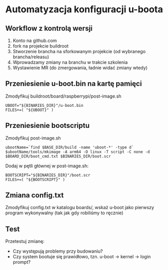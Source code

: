 # Automatyzacja konfiguracji u-boota

## Workflow z kontrolą wersji

1. Konto na github.com
2. fork na projekcie buildroot
3. Stworzenie brancha na sforkowanym projekcie (od wybranego brancha/releasu)
4. Wprowadzamy zmiany na branchu w trakcie szkolenia
5. Wystawienie MR (do zmergowania, ładnie widać zmiany wtedy)

## Przeniesienie u-boot.bin na kartę pamięci

Zmodyfikuj buildroot/board/raspberrypi/post-image.sh

    UBOOT="${BINARIES_DIR}"/u-boot.bin
    FILES+=( "${UBOOT}" )

## Przeniesienie bootscriptu

Zmodyfikuj post-image.sh

    ubootName=`find $BASE_DIR/build -name 'uboot-*' -type d`
    $ubootName/tools/mkimage -A arm64 -O linux -T script -C none -d $BOARD_DIR/boot_cmd.txt $BINARIES_DIR/boot.scr

Dodaj w pętli głównej w post-image.sh:

    BOOTSCRIPT="${BINARIES_DIR}"/boot.scr
    FILES+=( "${BOOTSCRIPT}" )

## Zmiana config.txt

Zmodyfikuj config.txt w katalogu boards/, wskaż u-boot jako pierwszy program wykonywalny (tak jak gdy robiliśmy to ręcznie)

## Test

Przetestuj zmianę:

- Czy występują problemy przy budowaniu?
- Czy system bootuje się prawidłowo, tzn. u-boot -> kernel -> login prompt? 